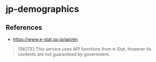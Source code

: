 # jp-demographics

## References

- https://www.e-stat.go.jp/api/en

> ![NOTE]
> This service uses API functions from e-Stat, however its contents are not guaranteed by government.
